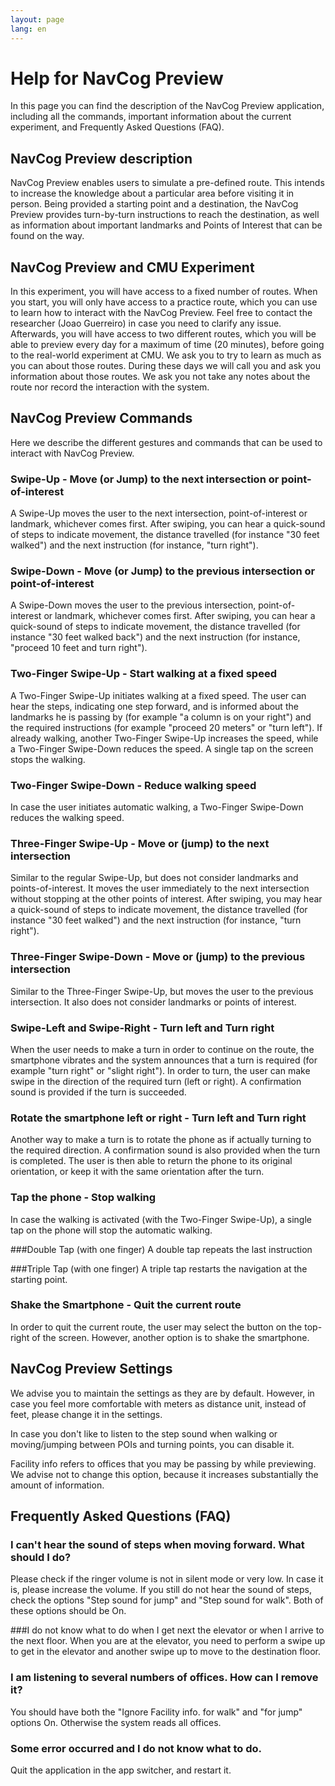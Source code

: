 ```yaml
---
layout: page
lang: en
---
```


# Help for NavCog Preview

In this page you can find the description of the NavCog Preview application, including all the commands, important information about the current experiment, and Frequently Asked Questions (FAQ).

## NavCog Preview description
NavCog Preview enables users to simulate a pre-defined route. This intends to increase the knowledge about a particular area before visiting it in person.
Being provided a starting point and a destination, the NavCog Preview provides turn-by-turn instructions to reach the destination, as well as information about important landmarks and Points of Interest that can be found on the way.

## NavCog Preview and CMU Experiment
In this experiment, you will have access to a fixed number of routes. When you start, you will only have access to a practice route, which you can use to learn how to interact with the NavCog Preview. Feel free to contact the researcher (Joao Guerreiro) in case you need to clarify any issue.
Afterwards, you will have access to two different routes, which you will be able to preview every day for a maximum of time (20 minutes), before going to the real-world experiment at CMU. We ask you to try to learn as much as you can about those routes.
During these days we will call you and ask you information about those routes. We ask you not take any notes about the route nor record the interaction with the system.


## NavCog Preview Commands
Here we describe the different gestures and commands that can be used to interact with NavCog Preview. 

### Swipe-Up - Move (or Jump) to the next intersection or point-of-interest
A Swipe-Up moves the user to the next intersection, point-of-interest or landmark, whichever comes first. After swiping, you can hear a quick-sound of steps to indicate movement, the distance travelled (for instance "30 feet walked") and the next instruction (for instance, "turn right").

### Swipe-Down - Move (or Jump) to the previous intersection or point-of-interest
A Swipe-Down moves the user to the previous intersection, point-of-interest or landmark, whichever comes first. After swiping, you can hear a quick-sound of steps to indicate movement, the distance travelled (for instance "30 feet walked back") and the next instruction (for instance, "proceed 10 feet and turn right").

### Two-Finger Swipe-Up - Start walking at a fixed speed
A Two-Finger Swipe-Up initiates walking at a fixed speed. The user can hear the steps, indicating one step forward, and is informed about the landmarks he is passing by (for example "a column is on your right") and the required instructions (for example "proceed 20 meters" or "turn left").
If already walking, another Two-Finger Swipe-Up increases the speed, while a Two-Finger Swipe-Down reduces the speed.
A single tap on the screen stops the walking.

### Two-Finger Swipe-Down - Reduce walking speed
In case the user initiates automatic walking, a Two-Finger Swipe-Down reduces the walking speed. 

### Three-Finger Swipe-Up - Move or (jump) to the next intersection
Similar to the regular Swipe-Up, but does not consider landmarks and points-of-interest. It moves the user immediately to the next intersection without stopping at the other points of interest.
After swiping, you may hear a quick-sound of steps to indicate movement, the distance travelled (for instance "30 feet walked") and the next instruction (for instance, "turn right").

### Three-Finger Swipe-Down - Move or (jump) to the previous intersection
Similar to the Three-Finger Swipe-Up, but moves the user to the previous intersection. It also does not consider landmarks or points of interest.

### Swipe-Left and Swipe-Right - Turn left and Turn right
When the user needs to make a turn in order to continue on the route, the smartphone vibrates and the system announces that a turn is required (for example "turn right" or "slight right"). In order to turn, the user can make swipe in the direction of the required turn (left or right). A confirmation sound is provided if the turn is succeeded. 

### Rotate the smartphone left or right - Turn left and Turn right
Another way to make a turn is to rotate the phone as if actually turning to the required direction. A confirmation sound is also provided when the turn is completed. The user is then able to return the phone to its original orientation, or keep it with the same orientation after the turn. 

### Tap the phone - Stop walking
In case the walking is activated (with the Two-Finger Swipe-Up), a single tap on the phone will stop the automatic walking.

###Double Tap (with one finger)
A double tap repeats the last instruction

###Triple Tap (with one finger)
A triple tap restarts the navigation at the starting point.


### Shake the Smartphone - Quit the current route
In order to quit the current route, the user may select the button on the top-right of the screen. However, another option is to shake the smartphone.

## NavCog Preview Settings
We advise you to maintain the settings as they are by default.
However, in case you feel more comfortable with meters as distance unit, instead of feet, please change it in the settings.

In case you don't like to listen to the step sound when walking or moving/jumping between POIs and turning points, you can disable it.

Facility info refers to offices that you may be passing by while previewing. We advise not to change this option, because it increases substantially the amount of information.

## Frequently Asked Questions (FAQ)
### I can't hear the sound of steps when moving forward. What should I do?
Please check if the ringer volume is not in silent mode or very low. In case it is, please increase the volume.
If you still do not hear the sound of steps, check the options "Step sound for jump" and "Step sound for walk". Both of these options should be On.

###I do not know what to do when I get next the elevator or when I arrive to the next floor.
When you are at the elevator, you need to perform a swipe up to get in the elevator and another swipe up to move to the destination floor.

### I am listening to several numbers of offices. How can I remove it?
You should have both the "Ignore Facility info. for walk" and "for jump" options On. Otherwise the system reads all offices.

### Some error occurred and I do not know what to do.
Quit the application in the app switcher, and restart it.







